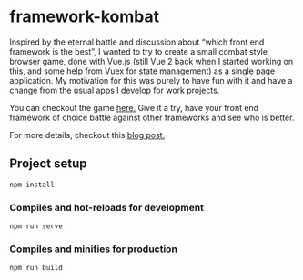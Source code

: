 # framework-kombat
Inspired by the eternal battle and discussion about “which front end framework is the best”, I wanted to try to create a small combat style browser game, done with Vue.js (still Vue 2 back when I started working on this, and some help from Vuex for state management) as a single page application. My motivation for this was purely to have fun with it and have a change from the usual apps I develop for work projects.

You can checkout the game [here.](https://jscombat.azureedge.net/#/home)
Give it a try, have your front end framework of choice battle against other frameworks and see who is better.

For more details, checkout this [blog post.](https://medium.com/@dalilaba/creating-a-game-with-vue-js-2196d82af36a)

## Project setup
```
npm install
```

### Compiles and hot-reloads for development
```
npm run serve
```

### Compiles and minifies for production
```
npm run build
```
